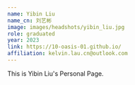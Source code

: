 ```yaml
---
name: Yibin Liu
name_cn: 刘艺彬
image: images/headshots/yibin_liu.jpg
role: graduated
year: 2023
link: https://10-oasis-01.github.io/
affiliation: kelvin.lau.cn@outlook.com
---
```


This is Yibin Liu's Personal Page.